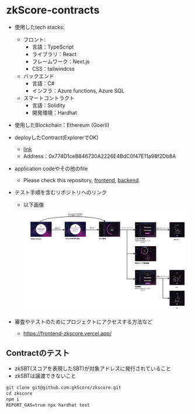 # zkScore-contracts

- 使用したtech stacks: 
  - フロント:
    - 言語：TypeScript
    - ライブラリ：React
    - フレームワーク：Next.js
    - CSS：tailwindcss
  - バックエンド
    - 言語：C#
    - インフラ：Azure functions, Azure SQL
  - スマートコントラクト
    - 言語：Solidity
    - 開発環境：Hardhat

- 使用したBlockchain：Ethereum (Goerli)
- deployしたContract(ExplorerでOK)
  - [link](https://goerli.etherscan.io/address/0x774D1ceB846730A2226E4BdC0f47E11a98f2Db8A)
  - Address：0x774D1ceB846730A2226E4BdC0f47E11a98f2Db8A
- application codeやその他のfile
  - Please check this repository, [frontend](https://github.com/gkScore/frontend), [backend](https://github.com/gkScore/azfunc). 
- テスト手順を含むリポジトリへのリンク
  - 以下画像
![](image.png)

- 審査やテストのためにプロジェクトにアクセスする方法など
  - https://frontend-zkscore.vercel.app/

## Contractのテスト
- zkSBT(スコアを表現したSBT)が対象アドレスに発行されていること
- zkSBTは譲渡できないこと

```shell
git clone git@github.com:gkScore/zkscore.git
cd zkscore
npm i
REPORT_GAS=true npx hardhat test
```
